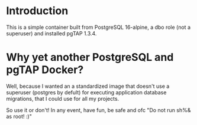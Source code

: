 # Introduction

This is a simple container built from PostgreSQL 16-alpine, a dbo role (not a superuser) and installed pgTAP 1.3.4.

# Why yet another PostgreSQL and pgTAP Docker?
Well, because I wanted an a standardized image that doesn't use a superuser (postgres by defult) for executing application database migrations, that I could use for all my projects.

So use it or don't! In any event, have fun, be safe and ofc "Do not run sh%& as root! :)"
